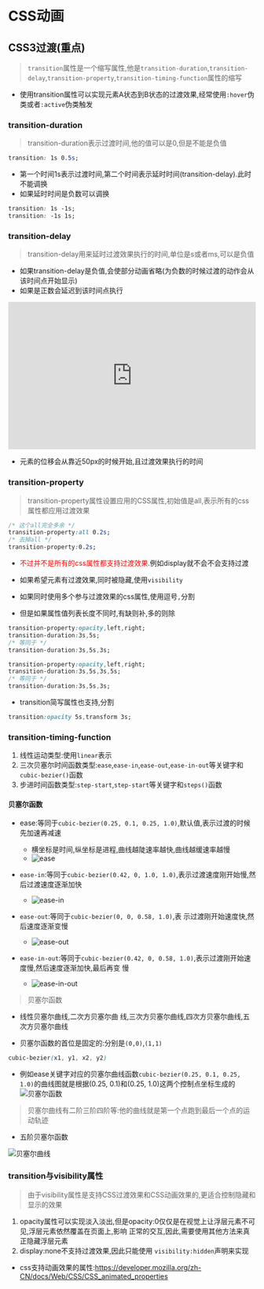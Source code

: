 # CSS动画

## CSS3过渡(重点)

>`transition`属性是一个缩写属性,他是`transition-duration`,`transition-delay`,`transition-property`,`transition-timing-function`属性的缩写

* 使用transition属性可以实现元素A状态到B状态的过渡效果,经常使用`:hover`伪类或者`:active`伪类触发

### transition-duration

> transition-duration表示过渡时间,他的值可以是0,但是不能是负值

```css
transition: 1s 0.5s;
```

* 第一个时间1s表示过渡时间,第二个时间表示延时时间(transition-delay).此时不能调换
* 如果延时时间是负数可以调换

```css
transition: 1s -1s;
transition: -1s 1s;
```

### transition-delay

>transition-delay用来延时过渡效果执行的时间,单位是s或者ms,可以是负值

* 如果transition-delay是负值,会使部分动画省略(为负数的时候过渡的动作会从该时间点开始显示)
* 如果是正数会延迟到该时间点执行

<iframe height="300" style="width: 100%;" scrolling="no" title="Untitled" src="https://codepen.io/jack-zhang-1314/embed/QWawmKq?default-tab=html%2Cresult" frameborder="no" loading="lazy" allowtransparency="true" allowfullscreen="true">
  See the Pen <a href="https://codepen.io/jack-zhang-1314/pen/QWawmKq">
  Untitled</a> by Jack-Zhang-1314 (<a href="https://codepen.io/jack-zhang-1314">@jack-zhang-1314</a>)
  on <a href="https://codepen.io">CodePen</a>.
</iframe>

* 元素的位移会从靠近50px的时候开始,且过渡效果执行的时间

### transition-property

>transition-property属性设置应用的CSS属性,初始值是all,表示所有的css属性都应用过渡效果

```css
/* 这个all完全多余 */
transition-property:all 0.2s;
/* 去掉all */
transition-property:0.2s;
```

* <span style="color:red">不过并不是所有的css属性都支持过渡效果</span>.例如display就不会不会支持过渡
* 如果希望元素有过渡效果,同时被隐藏,使用`visibility`

* 如果同时使用多个参与过渡效果的css属性,使用逗号`,`分割
* 但是如果属性值列表长度不同时,有缺则补,多的则除

```css
transition-property:opacity,left,right;
transition-duration:3s,5s;
/* 等同于 */
transition-duration:3s,5s,3s;

transition-property:opacity,left,right;
transition-duration:3s,5s,3s,5s;
/* 等同于 */
transition-duration:3s,5s,3s;
```

* transition简写属性也支持,分割

```css
transition:opacity 5s,transform 3s;
```

### transition-timing-function

1. 线性运动类型:使用`linear`表示
2. 三次贝塞尔时间函数类型:`ease`,`ease-in`,`ease-out`,`ease-in-out`等关键字和`cubic-bezier()`函数
3. 步进时间函数类型:`step-start`,`step-start`等关键字和`steps()`函数

#### 贝塞尔函数

* ease:等同于`cubic-bezier(0.25, 0.1, 0.25, 1.0)`,默认值,表示过渡的时候先加速再减速
  * 横坐标是时间,纵坐标是进程,曲线越陡速率越快,曲线越缓速率越慢
  * ![ease](./img/ease.png)

* `ease-in`:等同于`cubic-bezier(0.42, 0, 1.0, 1.0)`,表示过渡速度刚开始慢,然后过渡速度逐渐加快
  * ![ease-in](./img/ease-in.png)

* `ease-out`:等同于`cubic-bezier(0, 0, 0.58, 1.0)`,表 示过渡刚开始速度快,然后速度逐渐变慢
  * ![ease-out](./img/ease-out.png)
  
* `ease-in-out`:等同于`cubic-bezier(0.42, 0, 0.58, 1.0)`,表示过渡刚开始速度慢,然后速度逐渐加快,最后再变
慢
  * ![ease-in-out](./img/ease-in-out.png)

>贝塞尔函数

* 线性贝塞尔曲线,二次方贝塞尔曲 线,三次方贝塞尔曲线,四次方贝塞尔曲线,五次方贝塞尔曲线

* 贝塞尔函数的首位是固定的:分别是`(0,0)`,`(1,1)`

```css
cubic-bezier(x1, y1, x2, y2)
```

* 例如ease关键字对应的贝塞尔曲线函数`cubic-bezier(0.25, 0.1, 0.25, 1.0)`的曲线图就是根据(0.25, 0.1)和(0.25, 1.0)这两个控制点坐标生成的
![贝塞尔函数](./img/BesselFn.png)

>贝塞尔曲线有二阶三阶四阶等:他的曲线就是第一个点跑到最后一个点的运动轨迹

* 五阶贝塞尔函数

![贝塞尔曲线](./img/Besselcurve.gif)

### transition与visibility属性

>由于visibility属性是支持CSS过渡效果和CSS动画效果的,更适合控制隐藏和显示的效果

1. opacity属性可以实现淡入淡出,但是opacity:0仅仅是在视觉上让浮层元素不可见,浮层元素依然覆盖在页面上,影响
正常的交互,因此,需要使用其他方法来真正隐藏浮层元素
2. display:none不支持过渡效果,因此只能使用 `visibility:hidden`声明来实现

* css支持动画效果的属性:<https://developer.mozilla.org/zh-CN/docs/Web/CSS/CSS_animated_properties>
